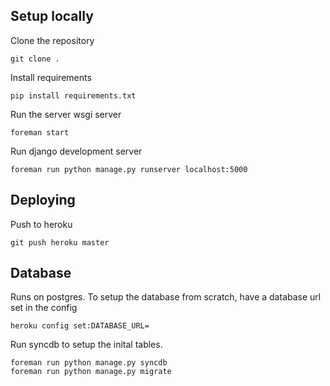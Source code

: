 ## Setup locally

Clone the repository

    git clone .

Install requirements

    pip install requirements.txt

Run the server wsgi server

    foreman start

Run django development server

    foreman run python manage.py runserver localhost:5000

## Deploying

Push to heroku

    git push heroku master

## Database

Runs on postgres. To setup the database from scratch, have a database url set in the config

    heroku config set:DATABASE_URL=

Run syncdb to setup the inital tables.

    foreman run python manage.py syncdb
    foreman run python manage.py migrate
